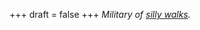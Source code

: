
+++
draft = false
+++
_Military of [silly walks](http://en.wikipedia.org/wiki/Ministry_of_silly_walks)._
